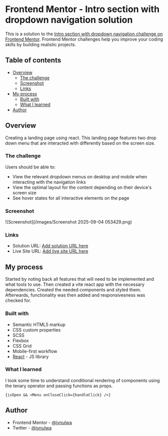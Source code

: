 # Frontend Mentor - Intro section with dropdown navigation solution

This is a solution to the [Intro section with dropdown navigation challenge on Frontend Mentor](https://www.frontendmentor.io/challenges/intro-section-with-dropdown-navigation-ryaPetHE5). Frontend Mentor challenges help you improve your coding skills by building realistic projects. 

## Table of contents

- [Overview](#overview)
  - [The challenge](#the-challenge)
  - [Screenshot](#screenshot)
  - [Links](#links)
- [My process](#my-process)
  - [Built with](#built-with)
  - [What I learned](#what-i-learned)
- [Author](#author)

## Overview
Creating a landing page using react. This landing page features two drop down menu that are interacted with differently based on the screen size.

### The challenge

Users should be able to:

- View the relevant dropdown menus on desktop and mobile when interacting with the navigation links
- View the optimal layout for the content depending on their device's screen size
- See hover states for all interactive elements on the page

### Screenshot

![Screenshot](/images/Screenshot 2025-09-04 053429.png)

### Links

- Solution URL: [Add solution URL here](https://github.com/iynulwa/Intro-section-landing)
- Live Site URL: [Add live site URL here](https://intro-section-landing-iota.vercel.app/)

## My process
Started by noting back all features that will need to be implemented and what tools to use. Then created a vite react app with the necessary dependencies. Created the needed components and styled them. Afterwards, functionality was then added and responsivesness was checked for.

### Built with

- Semantic HTML5 markup
- CSS custom properties
- SCSS
- Flexbox
- CSS Grid
- Mobile-first workflow
- [React](https://reactjs.org/) - JS library


### What I learned

I took some time to understand conditional rendering of components using the tenary operator and passing functions as props.

```react 
{isOpen && <Menu onCloseClick={handleClick} />}
```

## Author
- Frontend Mentor - [@iynulwa](https://www.frontendmentor.io/profile/iynulwa)
- Twitter - [@iynulwa](https://www.twitter.com/iynulwa)